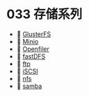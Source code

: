# 033 存储系列

* 📄 [GlusterFS](siyuan://blocks/20231110105237-nuy62jw)
* 📄 [Minio](siyuan://blocks/20231110105237-v70czso)
* 📄 [Openfiler](siyuan://blocks/20240131105033-6szj2tu)
* 📄 [fastDFS](siyuan://blocks/20231110105237-u5alqov)
* 📄 [ftp](siyuan://blocks/20231110105237-z09xbvv)
* 📄 [iSCSI](siyuan://blocks/20231110105237-b3s6tfk)
* 📄 [nfs](siyuan://blocks/20240131104858-pkm0lqt)
* 📄 [samba](siyuan://blocks/20231110105237-sb4iqaq)

‍
